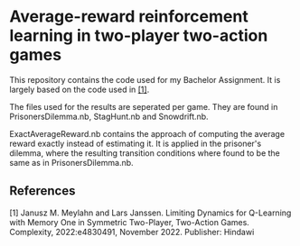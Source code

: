 # Average-reward reinforcement learning in two-player two-action games

This repository contains the code used for my Bachelor Assignment. It is largely based on the code used in [[1]](#1).

The files used for the results are seperated per game. They are found in PrisonersDilemma.nb, StagHunt.nb and Snowdrift.nb.

ExactAverageReward.nb contains the approach of computing the average reward exactly instead of estimating it. It is applied in the prisoner's dilemma, where the resulting transition conditions where found to be the same as in PrisonersDilemma.nb.


## References
<a id="1">[1]</a> 
Janusz M. Meylahn and Lars Janssen.
Limiting Dynamics for Q-Learning with Memory One in Symmetric Two-Player, Two-Action Games.
Complexity, 2022:e4830491, November 2022. Publisher: Hindawi
